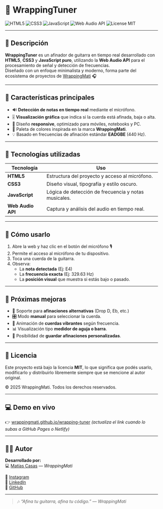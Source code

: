 # 🎸 WrappingTuner

![HTML5](https://img.shields.io/badge/HTML5-E34F26?style=flat-square&logo=html5&logoColor=white)
![CSS3](https://img.shields.io/badge/CSS3-1572B6?style=flat-square&logo=css3&logoColor=white)
![JavaScript](https://img.shields.io/badge/JavaScript-F7DF1E?style=flat-square&logo=javascript&logoColor=black)
![Web Audio API](https://img.shields.io/badge/Web%20Audio%20API-9B87F5?style=flat-square)
![License MIT](https://img.shields.io/badge/License-MIT-green?style=flat-square)

---

## 🦊 Descripción

**WrappingTuner** es un afinador de guitarra en tiempo real desarrollado con **HTML5**, **CSS3** y **JavaScript puro**, utilizando la **Web Audio API** para el procesamiento de señal y detección de frecuencias.  
Diseñado con un enfoque minimalista y moderno, forma parte del ecosistema de proyectos de [WrappingMati](https://wrappingmati.com.ar) 🎧

---

## 🚀 Características principales

- 🔊 **Detección de notas en tiempo real** mediante el micrófono.  
- 🎚️ **Visualización gráfica** que indica si la cuerda está afinada, baja o alta.  
- 📱 Diseño **responsive**, optimizado para móviles, notebooks y PC.  
- 🎨 Paleta de colores inspirada en la marca **WrappingMati**.  
- 💡 Basado en frecuencias de afinación estándar **EADGBE** (440 Hz).

---

## 🧠 Tecnologías utilizadas

| Tecnología | Uso |
|-------------|-----|
| **HTML5** | Estructura del proyecto y acceso al micrófono. |
| **CSS3** | Diseño visual, tipografía y estilo oscuro. |
| **JavaScript** | Lógica de detección de frecuencia y notas musicales. |
| **Web Audio API** | Captura y análisis del audio en tiempo real. |

---

## 🎸 Cómo usarlo

1. Abre la web y haz clic en el botón del micrófono 🎙️  
2. Permite el acceso al micrófono de tu dispositivo.  
3. Toca una cuerda de la guitarra.  
4. Observa:
   - La **nota detectada** (Ej: E4)
   - La **frecuencia exacta** (Ej: 329.63 Hz)
   - La **posición visual** que muestra si estás bajo o pasado.

---

## 🧩 Próximas mejoras

- 🔁 Soporte para **afinaciones alternativas** (Drop D, Eb, etc.)  
- 🎛️ Modo **manual** para seleccionar la cuerda.  
- 🎵 Animación de **cuerdas vibrantes** según frecuencia.  
- 📊 Visualización tipo **medidor de aguja o barra**.  
- 💾 Posibilidad de **guardar afinaciones personalizadas**.  

---

## 🪪 Licencia

Este proyecto está bajo la licencia **MIT**, lo que significa que podés usarlo, modificarlo y distribuirlo libremente siempre que se mencione al autor original.  

© 2025 WrappingMati. Todos los derechos reservados.


---

## 💻 Demo en vivo

👉 [wrappingmati.github.io/wrapping-tuner](#) *(actualiza el link cuando lo subas a GitHub Pages o Netlify)*

---

## 🧑‍🎤 Autor

**Desarrollado por:**  
💻 [Matías Casas](https://wrappingmati.com.ar) — *WrappingMati*  

📸 [Instagram](https://instagram.com/wrappingmati)  
💼 [LinkedIn](https://www.linkedin.com/in/matias-casas-413910257/)  
🐙 [GitHub](https://github.com/wrappingmati)

---

> 🎶 *“Afina tu guitarra, afina tu código.” — WrappingMati*
